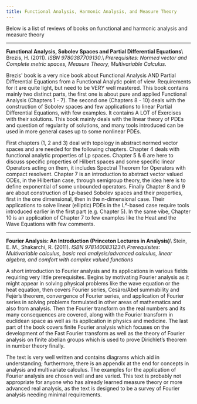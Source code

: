 ```yaml
---
title: Functional Analysis, Harmonic Analysis, and Measure Theory
---
```


Below is a list of reviews of books on functional and harmonic analysis and measure theory

---
**Functional Analysis, Sobolev Spaces and Partial Differential Equations**\\
Brezis, H. (2011). *ISBN 9780387709130*.\\
*Prerequisites: Normed vector and Complete metric spaces, Measure Theory, Multivariable Calculus.*

Brezis' book is a very nice book about Functional Analysis AND Partial Differential Equations from a Functional Analytic point of view. Requirements for it are quite light, but need to be VERY well mastered. This book contains mainly two distinct parts, the first one is about pure and applied Functional Analysis (Chapters 1 - 7). The second one (Chapters 8 - 10) deals with the construction of Sobolev spaces and few applications to linear Partial Differential Equations, with few examples. It contains A LOT of Exercises with their solutions. This book mainly deals with the linear theory of PDEs and question of regularity of solutions, and many tools introduced can be used in more general cases up to some nonlinear PDEs.

First chapters (1, 2 and 3) deal with topology in abstract normed vector spaces and are needed for the following chapters. Chapter 4 deals with functional analytic properties of Lp spaces.
Chapter 5 & 6 are here to discuss specific properties of Hilbert spaces and some specific linear Operators acting on them, it includes Spectral Theorem for Operators with compact resolvent.
Chapter 7 is an introduction to abstract vector valued ODEs, in the Hilbertian case, through semigroup theory, the idea here is to define exponential of some unbounded operators.
Finally Chapter 8 and 9 are about construction of Lp-based Sobolev spaces and their properties, first in the one dimensional, then in the n-dimensional case. Their applications to solve linear (elliptic) PDEs in the L²-based case require tools introduced earlier in the first part (e.g. Chapter 5). In the same vibe, Chapter 10 is an application of Chapter 7 to few examples like the Heat and the Wave Equations with few comments.

---
**Fourier Analysis: An Introduction (Princeton Lectures in Analysis)**\\
Stein, E. M., Shakarchi, R. (2011). *ISBN 9781400831234*\\
*Prerequisites: Multivariable calculus, basic real analysis/advanced calculus, linear algebra, and comfort with complex valued functions*

A short introduction to Fourier analysis and its applications in various fields requiring very little prerequisites. Begins by motivating Fourier analysis as it might appear in solving physical problems like the wave equation or the heat equation, then covers Fourier series, Cesàro/Abel summability and Fejér’s theorem, convergence of Fourier series, and application of Fourier series in solving problems formulated in other areas of mathematics and also from analysis. Then the Fourier transform on the real numbers and its many consequences are covered, along with the Fourier transform in euclidean space as well as its application in physics and medicine. The last part of the book covers finite Fourier analysis which focuses on the development of the Fast Fourier transform as well as the theory of Fourier analysis on finite abelian groups which is used to prove Dirichlet’s theorem in number theory finally.

The text is very well written and contains diagrams which aid in understanding; furthermore, there is an appendix at the end for concepts in analysis and multivariate calculus. The examples for the application of Fourier analysis are chosen well and are varied. This text is probably not appropriate for anyone who has already learned measure theory or more advanced real analysis, as the text is designed to be a survey of Fourier analysis needing minimal requirements.
